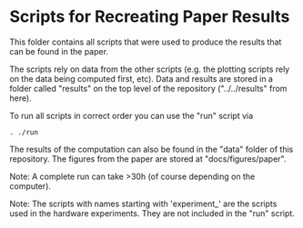 
# Scripts for Recreating Paper Results

This folder contains all scripts that were used to produce the results that can
be found in the paper.

The scripts rely on data from the other scripts (e.g. the plotting
scripts rely on the data being computed first, etc).
Data and results are stored in a folder called "results" on the top level of
the repository ("../../results" from here).

To run all scripts in correct order you can use the "run" script via

    . ./run

The results of the computation can also be found in the "data" folder of this
repository. The figures from the paper are stored at "docs/figures/paper".

Note: A complete run can take >30h (of course depending on the computer).

Note: The scripts with names starting with 'experiment_' are the scripts used
in the hardware experiments. They are not included in the "run" script.
